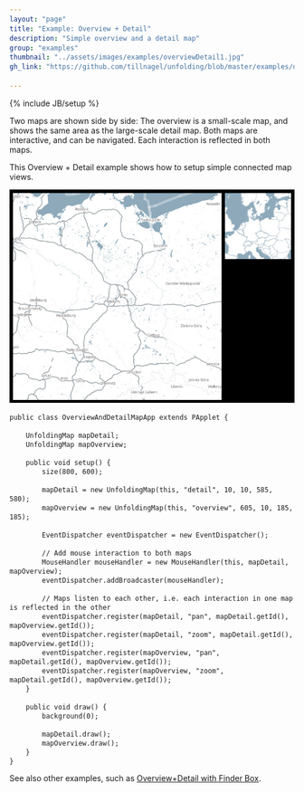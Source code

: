 ```yaml
---
layout: "page"
title: "Example: Overview + Detail"
description: "Simple overview and a detail map"
group: "examples"
thumbnail: "../assets/images/examples/overviewDetail1.jpg"
gh_link: "https://github.com/tillnagel/unfolding/blob/master/examples/de/fhpotsdam/unfolding/examples/overviewdetail/OverviewAndDetailMapApp.java"

---
```


{% include JB/setup %}

Two maps are shown side by side: The overview is a small-scale map, and shows the same area as the large-scale detail map.
Both maps are interactive, and can be navigated. Each interaction is reflected in both maps.

This Overview + Detail example shows how to setup simple connected map views.

![Overview + Detail](../assets/images/examples/overviewDetail1.jpg)

	public class OverviewAndDetailMapApp extends PApplet {
		
		UnfoldingMap mapDetail;
		UnfoldingMap mapOverview;
		
		public void setup() {
			size(800, 600);

			mapDetail = new UnfoldingMap(this, "detail", 10, 10, 585, 580);
			mapOverview = new UnfoldingMap(this, "overview", 605, 10, 185, 185);

			EventDispatcher eventDispatcher = new EventDispatcher();

			// Add mouse interaction to both maps
			MouseHandler mouseHandler = new MouseHandler(this, mapDetail, mapOverview);
			eventDispatcher.addBroadcaster(mouseHandler);

			// Maps listen to each other, i.e. each interaction in one map is reflected in the other
			eventDispatcher.register(mapDetail, "pan", mapDetail.getId(), mapOverview.getId());
			eventDispatcher.register(mapDetail, "zoom", mapDetail.getId(), mapOverview.getId());
			eventDispatcher.register(mapOverview, "pan", mapDetail.getId(), mapOverview.getId());
			eventDispatcher.register(mapOverview, "zoom", mapDetail.getId(), mapOverview.getId());
		}

		public void draw() {
			background(0);

			mapDetail.draw();
			mapOverview.draw();
		}
	}


See also other examples, such as [Overview+Detail with Finder Box](overViewAndDetailFinder.md).

